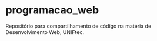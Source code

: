# programacao_web
Repositório para compartilhamento de código na matéria de Desenvolvimento Web, UNIFtec. 
